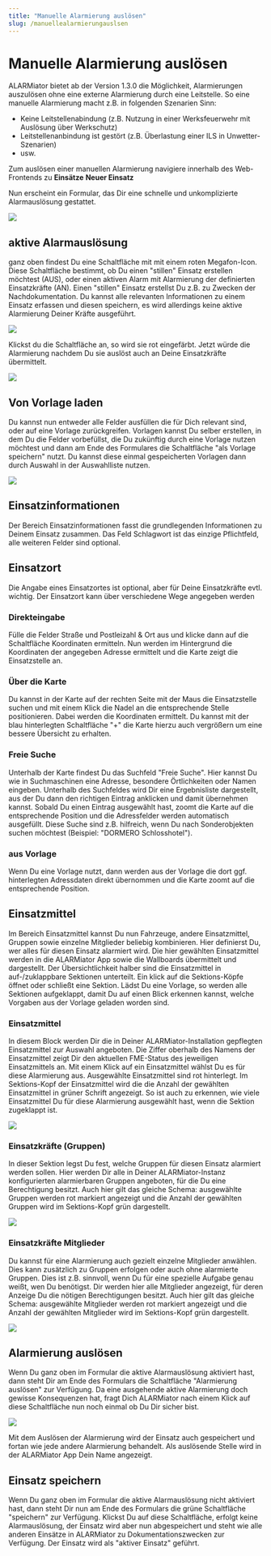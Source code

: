 ```yaml
---
title: "Manuelle Alarmierung auslösen"
slug: /manuellealarmierungauslsen
---
```


# Manuelle Alarmierung auslösen

ALARMiator bietet ab der Version 1.3.0 die Möglichkeit, Alarmierungen auszulösen ohne eine externe Alarmierung durch eine Leitstelle. So eine manuelle Alarmierung macht z.B. in folgenden Szenarien Sinn:



* Keine Leitstellenabindung (z.B. Nutzung in einer Werksfeuerwehr mit Auslösung über Werkschutz)
* Leitstellenanbindung ist gestört (z.B. Überlastung einer ILS in Unwetter-Szenarien)
* usw.



Zum auslösen einer manuellen Alarmierung navigiere innerhalb des Web-Frontends zu **Einsätze**  **Neuer Einsatz**



Nun erscheint ein Formular, das Dir eine schnelle und unkomplizierte Alarmauslösung gestattet.


![](/img/image-1024x844.png)



## aktive Alarmauslösung



ganz oben findest Du eine Schaltfläche mit mit einem roten Megafon-Icon. Diese Schaltfläche bestimmt, ob Du einen "stillen" Einsatz erstellen möchtest (AUS), oder einen aktiven Alarm mit Alarmierung der definierten Einsatzkräfte (AN). Einen "stillen" Einsatz erstellst Du z.B. zu Zwecken der Nachdokumentation. Du kannst alle relevanten Informationen zu einem Einsatz erfassen und diesen speichern, es wird allerdings keine aktive Alarmierung Deiner Kräfte ausgeführt.


![](/img/image-2.png)



Klickst du die Schaltfläche an, so wird sie rot eingefärbt. Jetzt würde die Alarmierung nachdem Du sie auslöst auch an Deine Einsatzkräfte übermittelt.


![](/img/image-1.png)



## Von Vorlage laden



Du kannst nun entweder alle Felder ausfüllen die für Dich relevant sind, oder auf eine Vorlage zurückgreifen. Vorlagen kannst Du selber erstellen, in dem Du die Felder vorbefüllst, die Du zukünftig durch eine Vorlage nutzen möchtest und dann am Ende des Formulares die Schaltfläche "als Vorlage speichern" nutzt. Du kannst diese einmal gespeicherten Vorlagen dann durch Auswahl in der Auswahlliste nutzen.


![](/img/image-3.png)



## Einsatzinformationen



Der Bereich Einsatzinformationen fasst die grundlegenden Informationen zu Deinem Einsatz zusammen. Das Feld Schlagwort ist das einzige Pflichtfeld, alle weiteren Felder sind optional.



## Einsatzort



Die Angabe eines Einsatzortes ist optional, aber für Deine Einsatzkräfte evtl. wichtig. Der Einsatzort kann über verschiedene Wege angegeben werden



### Direkteingabe



Fülle die Felder Straße und Postleizahl & Ort aus und klicke dann auf die Schaltfläche Koordinaten ermitteln. Nun werden im Hintergrund die Koordinaten der angegeben Adresse ermittelt und die Karte zeigt die Einsatzstelle an.



### Über die Karte



Du kannst in der Karte auf der rechten Seite mit der Maus die Einsatzstelle suchen und mit einem Klick die Nadel an die entsprechende Stelle positionieren. Dabei werden die Koordinaten ermittelt. Du kannst mit der blau hinterlegten Schaltfläche "+" die Karte hierzu auch vergrößern um eine bessere Übersicht zu erhalten.



### Freie Suche



Unterhalb der Karte findest Du das Suchfeld "Freie Suche". Hier kannst Du wie in Suchmaschinen eine Adresse, besondere Örtlichkeiten oder Namen eingeben. Unterhalb des Suchfeldes wird Dir eine Ergebnisliste dargestellt, aus der Du dann den richtigen Eintrag anklicken und damit übernehmen kannst. Sobald Du einen Eintrag ausgewählt hast, zoomt die Karte auf die entsprechende Position und die Adressfelder werden automatisch ausgefüllt. Diese Suche sind z.B. hilfreich, wenn Du nach Sonderobjekten suchen möchtest (Beispiel: "DORMERO Schlosshotel").



### aus Vorlage



Wenn Du eine Vorlage nutzt, dann werden aus der Vorlage die dort ggf. hinterlegten Adressdaten direkt übernommen und die Karte zoomt auf die entsprechende Position.



## Einsatzmittel



Im Bereich Einsatzmittel kannst Du nun Fahrzeuge, andere Einsatzmittel, Gruppen sowie einzelne Mitglieder beliebig kombinieren. Hier definierst Du, wer alles für diesen Einsatz alarmiert wird. Die hier gewählten Einsatzmittel werden in die ALARMiator App sowie die Wallboards übermittelt und dargestellt. Der Übersichtlichkeit halber sind die Einsatzmittel in auf-/zuklappbare Sektionen unterteilt. Ein klick auf die Sektions-Köpfe öffnet oder schließt eine Sektion. Lädst Du eine Vorlage, so werden alle Sektionen aufgeklappt, damit Du auf einen Blick erkennen kannst, welche Vorgaben aus der Vorlage geladen worden sind.



### Einsatzmittel



In diesem Block werden Dir die in Deiner ALARMiator-Installation gepflegten Einsatzmittel zur Auswahl angeboten. Die Ziffer oberhalb des Namens der Einsatzmittel zeigt Dir den aktuellen FME-Status des jeweiligen Einsatzmittels an. Mit einem Klick auf ein Einsatzmittel wählst Du es für diese Alarmierung aus. Ausgewählte Einsatzmittel sind rot hinterlegt. Im Sektions-Kopf der Einsatzmittel wird die die Anzahl der gewählten Einsatzmittel in grüner Schrift angezeigt. So ist auch zu erkennen, wie viele Einsatzmittel Du für diese Alarmierung ausgewählt hast, wenn die Sektion zugeklappt ist.


![](/img/image-4.png)



### Einsatzkräfte (Gruppen)



In dieser Sektion legst Du fest, welche Gruppen für diesen Einsatz alarmiert werden sollen. Hier werden Dir alle in Deiner ALARMiator-Instanz konfigurierten alarmierbaren Gruppen angeboten, für die Du eine Berechtigung besitzt. Auch hier gilt das gleiche Schema: ausgewählte Gruppen werden rot markiert angezeigt und die Anzahl der gewählten Gruppen wird im Sektions-Kopf grün dargestellt.


![](/img/image-5.png)



### Einsatzkräfte Mitglieder



Du kannst für eine Alarmierung auch gezielt einzelne Mitglieder anwählen. Dies kann zusätzlich zu Gruppen erfolgen oder auch ohne alarmierte Gruppen. Dies ist z.B. sinnvoll, wenn Du für eine spezielle Aufgabe genau weißt, wen Du benötigst. Dir werden hier alle Mitglieder angezeigt, für deren Anzeige Du die nötigen Berechtigungen besitzt. Auch hier gilt das gleiche Schema: ausgewählte Mitglieder werden rot markiert angezeigt und die Anzahl der gewählten Mitglieder wird im Sektions-Kopf grün dargestellt.


![](/img/image-6.png)



## Alarmierung auslösen



Wenn Du ganz oben im Formular die aktive Alarmauslösung aktiviert hast, dann steht Dir am Ende des Formulars die Schaltfläche "Alarmierung auslösen" zur Verfügung. Da eine ausgehende aktive Alarmierung doch gewisse Konsequenzen hat, fragt Dich ALARMiator nach einem Klick auf diese Schaltfläche nun noch einmal ob Du Dir sicher bist.


![](/img/image-7.png)



Mit dem Auslösen der Alarmierung wird der Einsatz auch gespeichert und fortan wie jede andere Alarmierung behandelt. Als auslösende Stelle wird in der ALARMiator App Dein Name angezeigt.




## Einsatz speichern



Wenn Du ganz oben im Formular die aktive Alarmauslösung nicht aktiviert hast, dann steht Dir nun am Ende des Formulars die grüne Schaltfläche "speichern" zur Verfügung. Klickst Du auf diese Schaltfläche, erfolgt keine Alarmauslösung, der Einsatz wird aber nun abgespeichert und steht wie alle anderen Einsätze in ALARMiator zu Dokumentationszwecken zur Verfügung. Der Einsatz wird als "aktiver Einsatz" geführt.